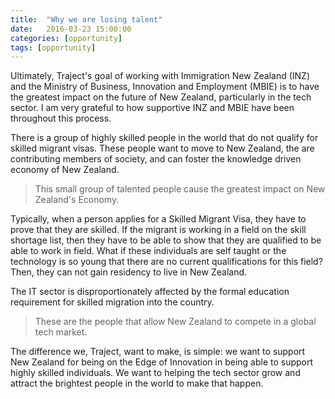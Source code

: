 ```yaml
---
title:  "Why we are losing talent"
date:   2016-03-23 15:00:00
categories: [opportunity]
tags: [opportunity]
---
```


Ultimately, Traject's goal of working with Immigration New Zealand (INZ) and the Ministry of Business, Innovation and Employment (MBIE) is to have the greatest impact on the future of New Zealand, particularly in the tech sector. I am very grateful to how supportive INZ and MBIE have been throughout this process.

There is a group of highly skilled people in the world that do not qualify for skilled migrant visas. These people want to move to New Zealand, the are contributing members of society, and can foster the knowledge driven economy of New Zealand.

> This small group of talented people cause the greatest impact on New Zealand's Economy.

Typically, when a person applies for a Skilled Migrant Visa, they have to prove that they are skilled. If the migrant is working in a field on the skill shortage list, then they have to be able to show that they are qualified to be able to work in field. What if these individuals are self taught or the technology is so young that there are no current qualifications for this field? Then, they can not gain residency to live in New Zealand.

The IT sector is disproportionately affected by the formal education requirement for skilled migration into the country.

>  These are the people that allow New Zealand to compete in a global tech market.

The difference we, Traject, want to make, is simple: we want to support New Zealand for being on the Edge of Innovation in being able to support highly skilled individuals. We want to helping the tech sector grow and attract the brightest people in the world to make that happen.
